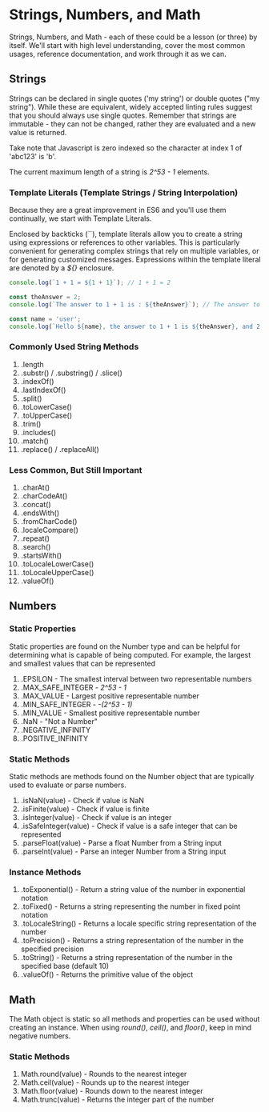# Strings, Numbers, and Math
Strings, Numbers, and Math - each of these could be a lesson (or three) by itself.  We'll start with high level understanding, cover the most common usages, reference documentation, and work through it as we can.
## Strings
Strings can be declared in single quotes ('my string') or double quotes ("my string").  While these are equivalent, widely accepted linting rules suggest that you should always use single quotes.  Remember that strings are immutable - they can not be changed, rather they are evaluated and a new value is returned.

Take note that Javascript is zero indexed so the character at index 1 of 'abc123' is 'b'.

The current maximum length of a string is *2^53 - 1* elements.

### Template Literals (Template Strings / String Interpolation)
Because they are a great improvement in ES6 and you'll use them continually, we start with Template Literals.

Enclosed by backticks (``), template literals allow you to create a string using expressions or references to other variables.  This is particularly convenient for generating complex strings that rely on multiple variables, or for generating customized messages.  Expressions within the template literal are denoted by a *${}* enclosure.

```javascript
console.log(`1 + 1 = ${1 + 1}`); // 1 + 1 = 2

const theAnswer = 2;
console.log(`The answer to 1 + 1 is : ${theAnswer}`); // The answer to 1 + 1 is : 2

const name = 'user';
console.log(`Hello ${name}, the answer to 1 + 1 is ${theAnswer}, and 2 * 3 = ${2 * 3}`); // Hello user, the answer to 1 + 1 is 2, and 2 * 3 = 6
```

### Commonly Used String Methods
1. .length
2. .substr() / .substring() / .slice()
3. .indexOf()
4. .lastIndexOf()
5. .split()
6. .toLowerCase()
7. .toUpperCase()
8. .trim()
9. .includes()
10. .match()
11. .replace() / .replaceAll()

### Less Common, But Still Important
1. .charAt()
2. .charCodeAt()
3. .concat()
4. .endsWith()
5. .fromCharCode()
6. .localeCompare()
7. .repeat()
8. .search()
9. .startsWith()
10. .toLocaleLowerCase()
11. .toLocaleUpperCase()
12. .valueOf()

## Numbers
### Static Properties
Static properties are found on the Number type and can be helpful for determining what is capable of being computed.  For example, the largest and smallest values that can be represented

1. .EPSILON - The smallest interval between two representable numbers
2. .MAX_SAFE_INTEGER - *2^53 - 1*
3. .MAX_VALUE - Largest positive representable number
4. .MIN_SAFE_INTEGER - *-(2^53 - 1)*
5. .MIN_VALUE - Smallest positive representable number
6. .NaN - "Not a Number"
7. .NEGATIVE_INFINITY 
8. .POSITIVE_INFINITY

### Static Methods
Static methods are methods found on the Number object that are typically used to evaluate or parse numbers.

1. .isNaN(value) - Check if value is NaN
2. .isFinite(value) - Check if value is finite
3. .isInteger(value) - Check if value is an integer
4. .isSafeInteger(value) - Check if value is a safe integer that can be represented
5. .parseFloat(value) - Parse a float Number from a String input
6. .parseInt(value) - Parse an integer Number from a String input

### Instance Methods

1. .toExponential() - Return a string value of the number in exponential notation
2. .toFixed() - Returns a string representing the number in fixed point notation
3. .toLocaleString() - Returns a locale specific string representation of the number
4. .toPrecision() - Returns a string representation of the number in the specified precision
5. .toString() - Returns a string representation of the number in the specified base (default 10)
6. .valueOf() - Returns the primitive value of the object


## Math
The Math object is static so all methods and properties can be used without creating an instance.  When using *round()*, *ceil()*, and *floor()*, keep in mind negative numbers.

### Static Methods
1. Math.round(value) - Rounds to the nearest integer
2. Math.ceil(value) - Rounds up to the nearest integer
3. Math.floor(value) - Rounds down to the nearest integer
4. Math.trunc(value) - Returns the integer part of the number